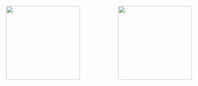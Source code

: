   <a href="https://github.com/anuraghazra/github-readme-stats">
  <img height=200 align="right" src="https://github-readme-stats.vercel.app/api?username=ataraskov&show_icons=true&hide_rank=true&hide_title=true&disable_animations=true" />
  </a>
  <a href="https://github.com/anuraghazra/github-readme-stats">
  <img height=200 align="left" src="https://github-readme-stats.vercel.app/api/top-langs/?username=ataraskov&hide_title=true&layout=compact&disable_animations=true&langs_count=8&card_width=220" />
